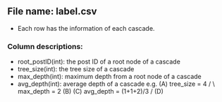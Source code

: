 ## File name: label.csv
 - Each row has the information of each cascade.
### Column descriptions:
 - root_postID(int): the post ID of a root node of a cascade
 - tree_size(int): the tree size of a cascade
 - max_depth(int): maximum depth from a root node of a cascade
 - avg_depth(int): average depth of a cascade
     e.g.  (A)                 tree_size = 4
           /      \                max_depth = 2
         (B)   (C)             avg_depth = (1+1+2)/3
         /
       (D)
